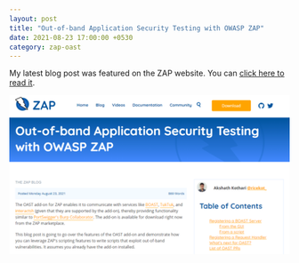 ```yaml
---
layout: post
title: "Out-of-band Application Security Testing with OWASP ZAP"
date: 2021-08-23 17:00:00 +0530
category: zap-oast
---
```


My latest blog post was featured on the ZAP website. You can [click here to read it](https://www.zaproxy.org/blog/2021-08-23-oast-with-owasp-zap/).

[![ZAP Blog Screenshot](/assets/images/zap-blog-introducing-oast.png)](https://www.zaproxy.org/blog/2021-08-23-oast-with-owasp-zap/)
